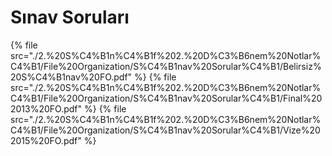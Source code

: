 # Sınav Soruları

<!--Index-->

{% file src="./2.%20S%C4%B1n%C4%B1f%202.%20D%C3%B6nem%20Notlar%C4%B1/File%20Organization/S%C4%B1nav%20Sorular%C4%B1/Belirsiz%20S%C4%B1nav%20FO.pdf" %}
{% file src="./2.%20S%C4%B1n%C4%B1f%202.%20D%C3%B6nem%20Notlar%C4%B1/File%20Organization/S%C4%B1nav%20Sorular%C4%B1/Final%202013%20FO.pdf" %}
{% file src="./2.%20S%C4%B1n%C4%B1f%202.%20D%C3%B6nem%20Notlar%C4%B1/File%20Organization/S%C4%B1nav%20Sorular%C4%B1/Vize%202015%20FO.pdf" %}

<!--Index-->
